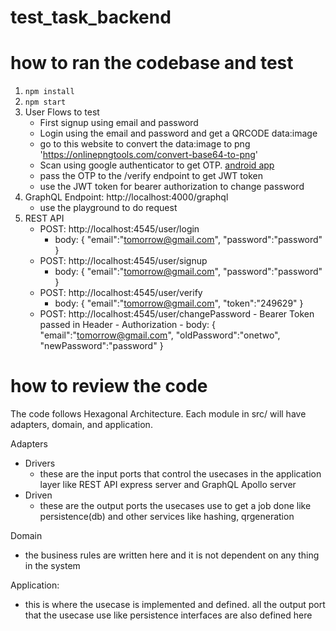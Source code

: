 # test_task_backend

# how to ran the codebase and test

1. `npm install`
2. `npm start`
3. User Flows to test
    - First signup using email and password
    - Login using the email and password and get a QRCODE data:image
    - go to this website to convert the data:image to png 'https://onlinepngtools.com/convert-base64-to-png'
    - Scan using google authenticator to get OTP. [android app](https://play.google.com/store/apps/details?id=com.google.android.apps.authenticator2&hl=en&gl=US)
    - pass the OTP to the /verify endpoint to get JWT token
    - use the JWT token for bearer authorization to change password
4. GraphQL Endpoint: http://localhost:4000/graphql
     - use the playground to do request
5. REST API
     - POST: http://localhost:4545/user/login
          - body: {
            	"email":"tomorrow@gmail.com",
            	"password":"password"
            }
     - POST: http://localhost:4545/user/signup
          - body: {
            	"email":"tomorrow@gmail.com",
            	"password":"password"
            }
     - POST: http://localhost:4545/user/verify
          - body: {
                  	"email":"tomorrow@gmail.com",
                  	"token":"249629"
                  }
     - POST: http://localhost:4545/user/changePassword
           - Bearer Token passed in Header - Authorization
           - body: {
              	"email":"tomorrow@gmail.com",
              	"oldPassword":"onetwo",
              	"newPassword":"password"
              }

# how to review the code
The code follows Hexagonal Architecture. Each module in src/ will have adapters, domain, and application.

Adapters
- Drivers
    - these are the input ports that control the usecases in the application layer like REST API express server and GraphQL Apollo server
- Driven
     - these are the output ports the usecases use to get a job done like persistence(db) and other services like hashing, qrgeneration

Domain
 - the business rules are written here and it is not dependent on any thing in the system

Application:
 - this is where the usecase is implemented and defined. all the output port that the usecase use like persistence interfaces are also defined here
